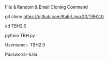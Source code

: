 File & Random & Email Cloning Command

git clone https://github.com/Kali-Linux20/TBH2.0

cd TBH2.0

python TBH.py

Username:- TBH2.0

Password:- kala
